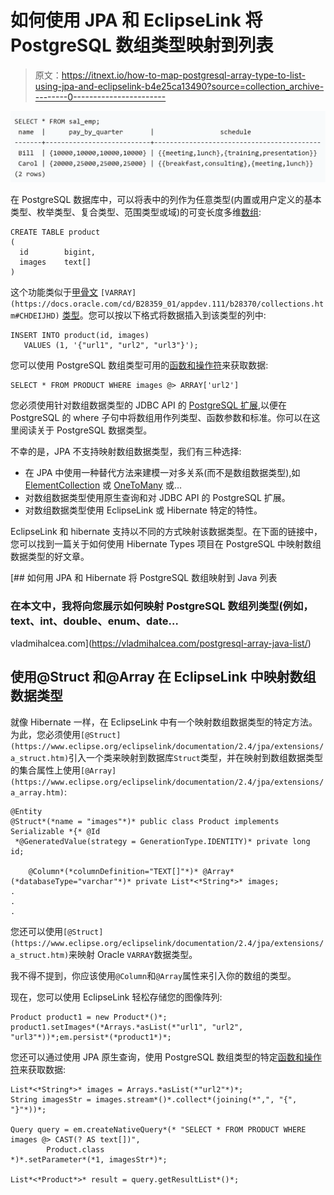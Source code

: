 # 如何使用 JPA 和 EclipseLink 将 PostgreSQL 数组类型映射到列表

> 原文：<https://itnext.io/how-to-map-postgresql-array-type-to-list-using-jpa-and-eclipselink-b4e25ca13490?source=collection_archive---------0----------------------->

![](img/154b5798221a43a9ffa1ee9a2516bb92.png)

在 PostgreSQL 数据库中，可以将表中的列作为任意类型(内置或用户定义的基本类型、枚举类型、复合类型、范围类型或域)的可变长度多维[数组](https://www.postgresql.org/docs/current/arrays.html):

```
CREATE TABLE product
(
  id        bigint,
  images    text[]
)
```

这个功能类似于[甲骨文](https://docs.oracle.com/cd/B28359_01/appdev.111/b28370/collections.htm#CHDEIJHD) `[VARRAY](https://docs.oracle.com/cd/B28359_01/appdev.111/b28370/collections.htm#CHDEIJHD)` [类型](https://docs.oracle.com/cd/B28359_01/appdev.111/b28370/collections.htm#CHDEIJHD)。您可以按以下格式将数据插入到该类型的列中:

```
INSERT INTO product(id, images)
   VALUES (1, '{"url1", "url2", "url3"}');
```

您可以使用 PostgreSQL 数组类型可用的[函数和操作符](https://www.postgresql.org/docs/9.1/functions-array.html#ARRAY-OPERATORS-TABLE)来获取数据:

```
SELECT * FROM PRODUCT WHERE images @> ARRAY['url2']
```

您必须使用针对数组数据类型的 JDBC API 的 [PostgreSQL 扩展](https://jdbc.postgresql.org/documentation/head/arrays.html),以便在 PostgreSQL 的 where 子句中将数组用作列类型、函数参数和标准。你可以在这里阅读关于 PostgreSQL 数据类型。

不幸的是，JPA 不支持映射数组数据类型，我们有三种选择:

*   在 JPA 中使用一种替代方法来建模一对多关系(而不是数组数据类型),如 [ElementCollection](https://en.wikibooks.org/wiki/Java_Persistence/ElementCollection) 或 [OneToMany](https://en.wikibooks.org/wiki/Java_Persistence/OneToMany) 或…
*   对数组数据类型使用原生查询和对 JDBC API 的 PostgreSQL 扩展。
*   对数组数据类型使用 EclipseLink 或 Hibernate 特定的特性。

EclipseLink 和 hibernate 支持以不同的方式映射该数据类型。在下面的链接中，您可以找到一篇关于如何使用 Hibernate Types 项目在 PostgreSQL 中映射数组数据类型的好文章。

[](https://vladmihalcea.com/postgresql-array-java-list/) [## 如何用 JPA 和 Hibernate 将 PostgreSQL 数组映射到 Java 列表

### 在本文中，我将向您展示如何映射 PostgreSQL 数组列类型(例如，text、int、double、enum、date…

vladmihalcea.com](https://vladmihalcea.com/postgresql-array-java-list/) 

## 使用@Struct 和@Array 在 EclipseLink 中映射数组数据类型

就像 Hibernate 一样，在 EclipseLink 中有一个映射数组数据类型的特定方法。为此，您必须使用`[@Struct](https://www.eclipse.org/eclipselink/documentation/2.4/jpa/extensions/a_struct.htm)`引入一个类来映射到数据库`Struct`类型，并在映射到数组数据类型的集合属性上使用`[@Array](https://www.eclipse.org/eclipselink/documentation/2.4/jpa/extensions/a_array.htm)`:

```
@Entity
@Struct*(*name = "images"*)* public class Product implements Serializable *{* @Id
 *@GeneratedValue(strategy = GenerationType.IDENTITY)* private long id;

    @Column*(*columnDefinition="TEXT[]"*)* @Array*(*databaseType="varchar"*)* private List*<*String*>* images;
.
.
.
```

您还可以使用`[@Struct](https://www.eclipse.org/eclipselink/documentation/2.4/jpa/extensions/a_struct.htm)`来映射 Oracle `VARRAY`数据类型。

我不得不提到，你应该使用`@Column`和`@Array`属性来引入你的数组的类型。

现在，您可以使用 EclipseLink 轻松存储您的图像阵列:

```
Product product1 = new Product*()*;
product1.setImages*(*Arrays.*asList(*"url1", "url2", "url3"*))*;em.persist*(*product1*)*;
```

您还可以通过使用 JPA 原生查询，使用 PostgreSQL 数组类型的特定[函数和操作符](https://www.postgresql.org/docs/9.1/functions-array.html#ARRAY-OPERATORS-TABLE)来获取数据:

```
List*<*String*>* images = Arrays.*asList(*"url2"*)*;
String imagesStr = images.stream*()*.collect*(joining(*",", "{", "}"*))*;

Query query = em.createNativeQuery*(* "SELECT * FROM PRODUCT WHERE images @> CAST(? AS text[])",
        Product.class
*)*.setParameter*(*1, imagesStr*)*;

List*<*Product*>* result = query.getResultList*()*;
```